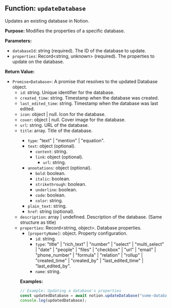 ## Function: `updateDatabase`

Updates an existing database in Notion.

**Purpose:**
Modifies the properties of a specific database.

**Parameters:**

- `databaseId`: string (required). The ID of the database to update.
- `properties`: Record<string, unknown> (required). The properties to update on the database.

**Return Value:**

- `Promise<Database>`: A promise that resolves to the updated Database object.
  - `id`: string. Unique identifier for the database.
  - `created_time`: string. Timestamp when the database was created.
  - `last_edited_time`: string. Timestamp when the database was last edited.
  - `icon`: object | null. Icon for the database.
  - `cover`: object | null. Cover image for the database.
  - `url`: string. URL of the database.
  - `title`: array<object>. Title of the database.
    - `type`: "text" | "mention" | "equation".
    - `text`: object (optional).
      - `content`: string.
      - `link`: object (optional).
        - `url`: string.
    - `annotations`: object (optional).
      - `bold`: boolean.
      - `italic`: boolean.
      - `strikethrough`: boolean.
      - `underline`: boolean.
      - `code`: boolean.
      - `color`: string.
    - `plain_text`: string.
    - `href`: string (optional).
  - `description`: array<object> | undefined. Description of the database. (Same structure as title)
  - `properties`: Record<string, object>. Database properties.
    - `[propertyName]`: object. Property configuration.
      - `id`: string.
      - `type`: "title" | "rich_text" | "number" | "select" | "multi_select" | "date" | "people" | "files" | "checkbox" | "url" | "email" | "phone_number" | "formula" | "relation" | "rollup" | "created_time" | "created_by" | "last_edited_time" | "last_edited_by".
      - `name`: string.

**Examples:**

```typescript
// Example: Updating a database's properties
const updatedDatabase = await notion.updateDatabase("some-database-id", { description: [{ type: "text", text: { content: "Updated description" } }] });
console.log(updatedDatabase);
```